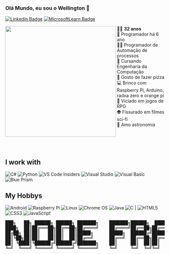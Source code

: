                                                                                                                
### Olá Mundo, eu sou o Wellington 👋

[![Linkedin Badge](https://img.shields.io/badge/-Linkedin-blue?logo=Linkedin&logoColor=white&link=https://www.linkedin.com/in/wellington-juvenal-ferreira-fonseca-a4b01a67/)](https://www.linkedin.com/in/wellington-juvenal-ferreira-fonseca-a4b01a67/)
[![MicrosoftLearn Badge](https://img.shields.io/badge/-Microsoft-Learn?logo=Microsoft&logoColor=white&link=https://docs.microsoft.com/pt-br/users/w-fonseca/)](https://docs.microsoft.com/pt-br/users/w-fonseca/)

<img src="https://user-images.githubusercontent.com/64553168/101780128-e25aa080-3ad4-11eb-9e42-94745e935bcb.gif" align="left" width="350">
  
👨‍🦲 **32 anos** <br>
👶 Programador há 6 ano <br>
👨‍💻 Programador de Automação de processos <br>
🤖 Cursando Engenharia da Computação <br>
🍕 Gosto de fazer pizza <br>
💻 Brinco com Raspberry Pi, Arduino, radxa zero e orange pi <br>
🎲 Viciado em jogos de RPG <br>
👽 Fissurado em filmes sci-fi <br>
🌌 Amo astronomia <br>
<br>
<br>
<br>
<br>
## I work with ##

![C#](https://img.shields.io/badge/c%23-%23239120.svg?style=for-the-badge&logo=csharp&logoColor=white)
![Python](https://img.shields.io/badge/python-3670A0?style=for-the-badge&logo=python&logoColor=ffdd54)
![VS Code Insiders](https://img.shields.io/badge/Visual%20Studio%20Code-35b393.svg?style=for-the-badge&logo=visual-studio-code&logoColor=white)
![Visual Studio](https://img.shields.io/badge/Visual%20Studio-5C2D91.svg?style=for-the-badge&logo=visual-studio&logoColor=white)
![Visual Basic](https://img.shields.io/badge/Visual%20Basic-007ACC.svg?style=for-the-badge&logo=visual-basic&logoColor=white)
![Blue Prism](https://img.shields.io/badge/Blue%20Prism-darkblue?style=for-the-badge&logo=Prisma&logoColor=white)
<br>
## My Hobbys ##

![Android](https://img.shields.io/badge/Android-3DDC84?style=for-the-badge&logo=android&logoColor=white)
![Raspberry Pi](https://img.shields.io/badge/-RaspberryPi-C51A4A?style=for-the-badge&logo=Raspberry-Pi)
![Linux](https://img.shields.io/badge/Linux-FCC624?style=for-the-badge&logo=linux&logoColor=black)
![Chrome OS](https://img.shields.io/badge/chrome%20os-3d89fc?style=for-the-badge&logo=google%20chrome&logoColor=white)
![Java](https://img.shields.io/badge/java-%23ED8B00.svg?style=for-the-badge&logo=openjdk&logoColor=white)
![C](https://img.shields.io/badge/c-%2300599C.svg?style=for-the-badge&logo=c&logoColor=white)
|
![HTML5](https://img.shields.io/badge/html5-%23E34F26.svg?style=for-the-badge&logo=html5&logoColor=white)
![CSS3](https://img.shields.io/badge/css3-%231572B6.svg?style=for-the-badge&logo=css3&logoColor=white)
![JavaScript](https://img.shields.io/badge/javascript-%23323330.svg?style=for-the-badge&logo=javascript&logoColor=%23F7DF1E)
<br>
<pre>
███╗   ██╗ ██████╗ ██████╗ ███████╗    ███████╗██████╗  █████╗ ███╗   ███╗███████╗
████╗  ██║██╔═══██╗██╔══██╗██╔════╝    ██╔════╝██╔══██╗██╔══██╗████╗ ████║██╔════╝
██╔██╗ ██║██║   ██║██║  ██║█████╗      █████╗  ██████╔╝███████║██╔████╔██║█████╗  
██║╚██╗██║██║   ██║██║  ██║██╔══╝      ██╔══╝  ██╔══██╗██╔══██║██║╚██╔╝██║██╔══╝  
██║ ╚████║╚██████╔╝██████╔╝███████╗    ██║     ██║  ██║██║  ██║██║ ╚═╝ ██║███████╗
╚═╝  ╚═══╝ ╚═════╝ ╚═════╝ ╚══════╝    ╚═╝     ╚═╝  ╚═╝╚═╝  ╚═╝╚═╝     ╚═╝╚══════╝
</pre>

